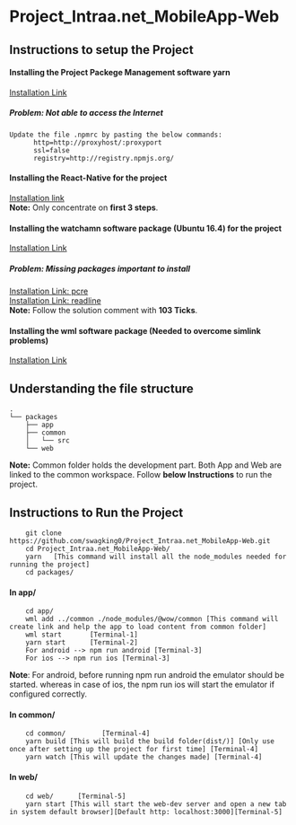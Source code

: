 # Project_Intraa.net_MobileApp-Web

## Instructions to setup the Project
#### Installing the Project Packege Management software yarn
   [Installation Link](https://websiteforstudents.com/how-to-install-yarn-packege-management-on-ubuntu-16-04-18-04-18-10/)
##### Problem: Not able to access the Internet
    Update the file .npmrc by pasting the below commands:
          http=http://proxyhost/:proxyport
          ssl=false
          registry=http://registry.npmjs.org/
#### Installing the React-Native for the project
   [Installation link](https://code.likeagirl.io/say-hello-world-using-react-native-in-linux-15955986bc44) <br />
    __Note:__ Only concentrate on __first 3 steps__.

#### Installing the watchamn software package (Ubuntu 16.4) for the project
   [Installation Link](https://medium.com/@vonchristian/how-to-setup-watchman-on-ubuntu-16-04-53196cc0227c)
##### Problem: Missing packages important to install
   [Installation Link: pcre](http://www.linuxfromscratch.org/blfs/view/svn/general/pcre.html) <br />
   [Installation Link: readline](https://stackoverflow.com/questions/23085076/readline-readline-h-file-not-found) <br />
   __Note:__ Follow the solution comment with __103 Ticks__.
   
#### Installing the wml software package (Needed to overcome simlink problems)
   [Installation Link](https://github.com/wix/wml/)
   
## Understanding the file structure
```
.
└── packages
    ├── app 
    ├── common 
    │   └── src 
    └── web 
```
__Note:__ Common folder holds the development part. Both App and Web are linked to the common workspace. Follow __below Instructions__ to run the project.
## Instructions to Run the Project
        git clone https://github.com/swagking0/Project_Intraa.net_MobileApp-Web.git
        cd Project_Intraa.net_MobileApp-Web/
        yarn   [This command will install all the node_modules needed for running the project]
        cd packages/
 #### In app/
        cd app/
        wml add ../common ./node_modules/@wow/common [This command will create link and help the app to load content from common folder]
        wml start       [Terminal-1]
        yarn start      [Terminal-2]
        For android --> npm run android [Terminal-3]
        For ios --> npm run ios [Terminal-3]
  __Note__: For android, before running npm run android the emulator should be started. whereas in case of ios, the npm run ios will start the emulator if configured correctly.
#### In common/
        cd common/         [Terminal-4]
        yarn build [This will build the build folder(dist/)] [Only use once after setting up the project for first time] [Terminal-4]
        yarn watch [This will update the changes made] [Terminal-4]
#### In web/
        cd web/      [Terminal-5]
        yarn start [This will start the web-dev server and open a new tab in system default browser][Default http: localhost:3000][Terminal-5]
        
        
        
